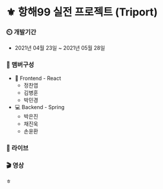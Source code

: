 # :fleur_de_lis: 항해99 실전 프로젝트 (Triport)

### :timer_clock: 개발기간

- 2021년 04월 23일 ~ 2021년 05월 28일

### :mage: 맴버구성

- :lipstick: Frontend - React
  - 정찬엽
  - 김병훈
  - 박민경
- :computer: Backend - Spring
  - 박은진
  - 채진욱
  - 손윤환

### :link: 라이브

### :clapper: 영상

ㅎ
